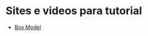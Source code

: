 # Sites e videos para tutorial
- [Box Model](https://internetingishard.com/html-and-css/css-box-model/)
